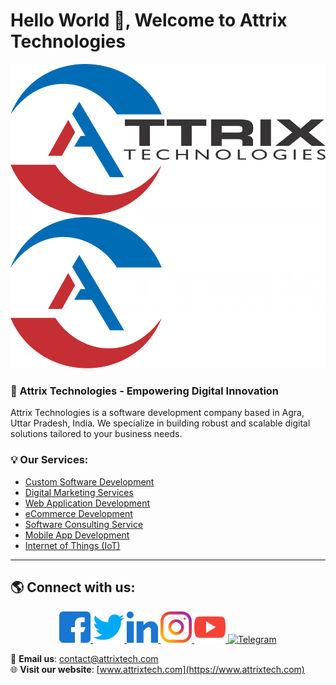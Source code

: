 # Hello World 👋, Welcome to Attrix Technologies

![Attrix Technologies Logo](https://raw.githubusercontent.com/attrixtech/.github/514577144a206509fcc1520ba7c97faa0c1f324f/logo-dark.svg#gh-light-mode-only)
![Attrix Technologies Logo](https://raw.githubusercontent.com/attrixtech/.github/514577144a206509fcc1520ba7c97faa0c1f324f/logo-light.svg#gh-dark-mode-only)

### 🚀 Attrix Technologies - Empowering Digital Innovation

Attrix Technologies is a software development company based in Agra, Uttar Pradesh, India. We specialize in building robust and scalable digital solutions tailored to your business needs.

### 💡 Our Services:

- [Custom Software Development](https://www.attrixtech.com/services/custom-software-development)
- [Digital Marketing Services](https://www.attrixtech.com/services/digital-marketing)
- [Web Application Development](https://www.attrixtech.com/services/web-development)
- [eCommerce Development](https://www.attrixtech.com/services/ecommerce-development)
- [Software Consulting Service](https://www.attrixtech.com/services/software-consulting)
- [Mobile App Development](https://www.attrixtech.com/services/mobile-app-development)
- [Internet of Things (IoT)](https://www.attrixtech.com/services/iot)

---

## 🌎 Connect with us:

<p align="center">
    <a href="https://www.facebook.com/attrixtech" target="_blank">
        <img src="https://raw.githubusercontent.com/developervijay7/developervijay7/main/images/icons/facebook.svg" alt="Facebook" height="50" width="50" />
    </a>
    <a href="https://twitter.com/attrixtech" target="_blank">
        <img src="https://raw.githubusercontent.com/developervijay7/developervijay7/main/images/icons/twitter.svg" alt="Twitter" height="50" width="50" />
    </a>
    <a href="https://in.linkedin.com/company/attrix-technologies" target="_blank">
        <img src="https://raw.githubusercontent.com/developervijay7/developervijay7/main/images/icons/linked-in-alt.svg" alt="LinkedIn" height="50" width="50" />
    </a>
    <a href="https://www.instagram.com/attrixtech" target="_blank">
        <img src="https://raw.githubusercontent.com/developervijay7/developervijay7/main/images/icons/instagram.svg" alt="Instagram" height="50" width="50" />
    </a>
    <a href="https://www.youtube.com/@attrixtech" target="_blank">
        <img src="https://raw.githubusercontent.com/developervijay7/developervijay7/main/images/icons/youtube.svg" alt="YouTube" height="50" width="50" />
    </a>
    <a href="https://t.me/attrixtech" target="_blank">
        <img src="https://raw.githubusercontent.com/developervijay7/developervijay7/main/images/icons/telegram.svg" alt="Telegram" height="50" width="50" />
    </a>
</p>

📩 **Email us**: [contact@attrixtech.com](mailto:contact@attrixtech.com)  
🌐 **Visit our website**: [www.attrixtech.com](https://www.attrixtech.com)
